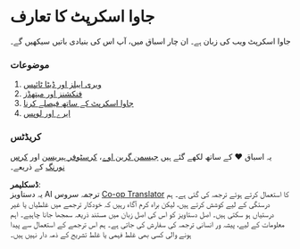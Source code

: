 <!--
CO_OP_TRANSLATOR_METADATA:
{
  "original_hash": "cc9e70a2f096c67389c8acff1521fc27",
  "translation_date": "2025-08-25T21:31:58+00:00",
  "source_file": "2-js-basics/README.md",
  "language_code": "ur"
}
-->
# جاوا اسکرپٹ کا تعارف

جاوا اسکرپٹ ویب کی زبان ہے۔ ان چار اسباق میں، آپ اس کی بنیادی باتیں سیکھیں گے۔

### موضوعات

1. [ویری ایبلز اور ڈیٹا ٹائپس](1-data-types/README.md)  
2. [فنکشنز اور میتھڈز](2-functions-methods/README.md)  
3. [جاوا اسکرپٹ کے ساتھ فیصلے کرنا](3-making-decisions/README.md)  
4. [ایرے اور لوپس](4-arrays-loops/README.md)  

### کریڈٹس

یہ اسباق ♥️ کے ساتھ لکھے گئے ہیں [جیسمن گرین اوے](https://twitter.com/paladique)، [کرسٹوفر ہیریسن](https://twitter.com/geektrainer) اور [کرس نورنگ](https://twitter.com/chris_noring) کے ذریعے۔

**ڈسکلیمر**:  
یہ دستاویز AI ترجمہ سروس [Co-op Translator](https://github.com/Azure/co-op-translator) کا استعمال کرتے ہوئے ترجمہ کی گئی ہے۔ ہم درستگی کے لیے کوشش کرتے ہیں، لیکن براہ کرم آگاہ رہیں کہ خودکار ترجمے میں غلطیاں یا غیر درستیاں ہو سکتی ہیں۔ اصل دستاویز کو اس کی اصل زبان میں مستند ذریعہ سمجھا جانا چاہیے۔ اہم معلومات کے لیے، پیشہ ور انسانی ترجمہ کی سفارش کی جاتی ہے۔ ہم اس ترجمے کے استعمال سے پیدا ہونے والی کسی بھی غلط فہمی یا غلط تشریح کے ذمہ دار نہیں ہیں۔